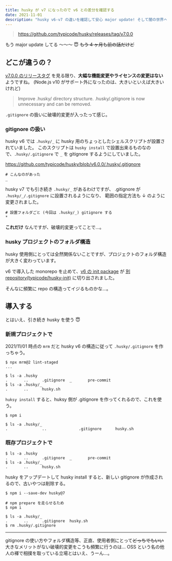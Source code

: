 ```yaml
---
title: husky が v7 になったので v6 との差分を確認する
date: 2021-11-01
description: "husky v6-v7 の違いを確認して安心 major update! そして闇の世界へ"
---
```


> https://github.com/typicode/husky/releases/tag/v7.0.0

もう major update してる 〜〜〜 😇 ~~もう 4 ヶ月も前の話だけど~~

## どこが違うの？

[v7.0.0 のリリースタグ](https://github.com/typicode/husky/releases/tag/v7.0.0) を見る限り、**大幅な機能変更やライセンスの変更はない**ようですね。
(Node.js v10 がサポート外になったのは、大きいといえば大きいけれど)

> Improve .husky/ directory structure. .husky/.gitignore is now unnecessary and can be removed.

`.gitignore` の扱いに破壊的変更が入ったって感じ。

### gitignore の扱い

husky v6 では `.husky/_` に husky 用のちょっとしたシェルスクリプトが設置されていました。
このスクリプトは `husky install` で設置出来るものなので、`.husky/.gitignore` で `_` を gitignore するようにしていました。

https://github.com/typicode/husky/blob/v6.0.0/.husky/.gitignore

```gitignore
# こんなのがあった
_
```

husky v7 でも引き続き `.husky/_` があるわけですが、 .gitignore が `.husky/_/.gitignore` に設置されるようになり、 範囲の指定方法も ↓ のように変更されました。

```gitignore
# 設置フォルダごと (今回は .husky/_) gitignore する
*
```

**これだけ** なんですが、破壊的変更ってことで...。

### husky プロジェクトのフォルダ構造

husky 使用側にとっては全然関係ないことですが、プロジェクトのフォルダ構造が大きく変わっています。

v6 で導入した monorepo を止めて、[v6 の init package](https://github.com/typicode/husky/blob/v6.0.0/packages/init/README.md) が
[別 repository(typicode/husky-init)](https://github.com/typicode/husky-init) に切り出されました。

そんなに頻繁に repo の構造ってイジるものかな...。

## 導入する

とはいえ、引き続き husky を使う 😇

### 新規プロジェクトで

2021/11/01 時点の `mrm` だと husky v6 の構造に従って `.husky/.gitignore` を作っちゃう。

```shell
$ npx mrm@2 lint-staged
...

$ ls -a .husky
.		..		.gitignore	_		pre-commit
$ ls -a .husky/_
.		..		husky.sh
```

`huksy install` すると、huksy 側が .gitignore を作ってくれるので、これを使う。

```shell
$ npm i

$ ls -a .husky/_
.               ..              .gitignore      husky.sh
```

### 既存プロジェクトで

```shell
$ ls -a .husky
.		..		.gitignore	_		pre-commit
$ ls -a .husky/_
.		..		husky.sh
```

husky をアップデートして husky install すると、新しい gitignore が作成されるので、古いやつは削除する。

```shell
$ npm i --save-dev husky@7

# npm prepare を走らせるため
$ npm i

$ ls -a .husky/_
.		..		.gitignore	husky.sh
$ rm .husky/.gitignore
```

---

gitignore の使い方やフォルダ構造等、正直、使用者側にとって~~どっちでもいい~~大きなメリットがない破壊的変更をこうも頻繁に行うのは...
OSS という名の他人の褌で相撲を取っている立場とはいえ、うーん...。
